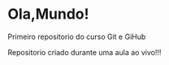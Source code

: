 # Ola,Mundo!
 Primeiro repositorio do curso Git e GiHub

Repositorio criado durante uma aula ao vivo!!!

